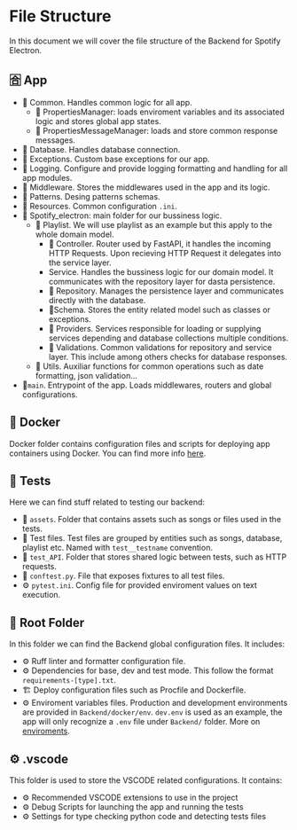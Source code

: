 # File Structure

In this document we will cover the file structure of the Backend for Spotify Electron.

## 🈴 App

- 📁 Common. Handles common logic for all app.
  - 📄 PropertiesManager: loads enviroment variables and its associated logic and stores global app states.
  - 📄 PropertiesMessageManager: loads and store common response messages.
- 📁 Database. Handles database connection.
- 📁 Exceptions. Custom base exceptions for our app.
- 📁 Logging. Configure and provide logging formatting and handling for all app modules.
- 📁 Middleware. Stores the middlewares used in the app and its logic.
- 📁 Patterns. Desing patterns schemas.
- 📁 Resources. Common configuration `.ini`.
- 📁 Spotify_electron: main folder for our bussiness logic.
  - 📁 Playlist. We will use playlist as an example but this apply to the whole domain model.
    - 📄 Controller. Router used by FastAPI, it handles the incoming HTTP Requests. Upon recieving HTTP Request it delegates into the service layer.
    -  Service. Handles the bussiness logic for our domain model. It communicates with the repository layer for dasta persistence.
    - 📄 Repository. Manages the persistence layer and communicates directly with the database.
    - 📄Schema. Stores the entity related model such as classes or exceptions.
    - 📁 Providers. Services responsible for loading or supplying services depending and database collections  multiple conditions.
    - 📁 Validations. Common validations for repository and service layer. This include among others checks for
    database responses.
  - 📁 Utils. Auxiliar functions for common operations such as date formatting, json validation...
- 📄`main`. Entrypoint of the app. Loads middlewares, routers and global configurations.

## 🐳 Docker

Docker folder contains configuration files and scripts for deploying app containers using Docker.
You can find more info [here](Docker.md).

## 🧪 Tests

Here we can find stuff related to testing our backend:

- 📁 `assets`. Folder that contains assets such as songs or files used in the tests.
- 📄 Test files. Test files are grouped by entities such as songs, database, playlist etc. Named with `test__testname` convention.
- 📁 `test_API`. Folder that stores shared logic between tests, such as HTTP requests.
- 📄 `conftest.py`. File that exposes fixtures to all test files.
- ⚙ `pytest.ini`. Config file for provided enviroment values on text execution.

## 🌳 Root Folder

In this folder we can find the Backend global configuration files. It includes:

- ⚙️ Ruff linter and formatter configuration file.
- ⚙️ Dependencies for base, dev and test mode. This follow the format `requirements-[type].txt`.
- 🏗️ Deploy configuration files such as Procfile and Dockerfile.
- ⚙️ Enviroment variables files. Production and development environments are provided in `Backend/docker/env`. `dev.env` is used as an example, the app will only recognize a `.env` file under `Backend/` folder. More on [enviroments](Environment.md).

## ⚙️ .vscode

This folder is used to store the VSCODE related configurations. It contains:

- ⚙️ Recommended VSCODE extensions to use in the project
- ⚙️ Debug Scripts for launching the app and running the tests
- ⚙️ Settings for type checking python code and detecting tests files
